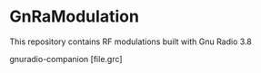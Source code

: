 # GnRaModulation
This repository contains RF modulations built with Gnu Radio 3.8

gnuradio-companion [file.grc]
